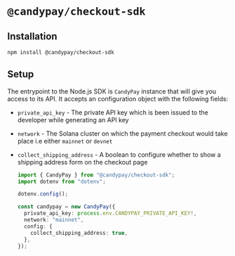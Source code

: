 # `@candypay/checkout-sdk`

## Installation

```bash
npm install @candypay/checkout-sdk
```

## Setup

The entrypoint to the Node.js SDK is `CandyPay` instance that will give you access to its API. It accepts an configuration object with the following fields:

- `private_api_key` - The private API key which is been issued to the developer while generating an API key
- `network` - The Solana cluster on which the payment checkout would take place i.e either `mainnet` or `devnet`
- `collect_shipping_address` - A boolean to configure whether to show a shipping address form on the checkout page

  ```ts
  import { CandyPay } from "@candypay/checkout-sdk";
  import dotenv from "dotenv";

  dotenv.config();

  const candypay = new CandyPay({
    private_api_key: process.env.CANDYPAY_PRIVATE_API_KEY!,
    network: "mainnet",
    config: {
      collect_shipping_address: true,
    },
  });
  ```

